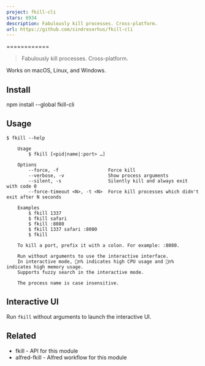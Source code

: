 ```yaml
---
project: fkill-cli
stars: 6934
description: Fabulously kill processes. Cross-platform.
url: https://github.com/sindresorhus/fkill-cli
---
```


  
  
  
  

============

> Fabulously kill processes. Cross-platform.

Works on macOS, Linux, and Windows.

Install
-------

npm install --global fkill-cli

Usage
-----

```
$ fkill --help

	Usage
		$ fkill [<pid|name|:port> …]

	Options
		--force, -f                  Force kill
		--verbose, -v                Show process arguments
		--silent, -s                 Silently kill and always exit with code 0
		--force-timeout <N>, -t <N>  Force kill processes which didn't exit after N seconds

	Examples
		$ fkill 1337
		$ fkill safari
		$ fkill :8080
		$ fkill 1337 safari :8080
		$ fkill

	To kill a port, prefix it with a colon. For example: :8080.

	Run without arguments to use the interactive interface.
	In interactive mode, 🚦n% indicates high CPU usage and 🐏n% indicates high memory usage.
	Supports fuzzy search in the interactive mode.

	The process name is case insensitive.
```

Interactive UI
--------------

Run `fkill` without arguments to launch the interactive UI.

Related
-------

-   fkill - API for this module
-   alfred-fkill - Alfred workflow for this module
